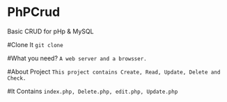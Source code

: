 # PhPCrud
Basic CRUD for pHp &amp; MySQL

#Clone It
```git clone```

#What you need?
```A web server and a browsser.```

#About Project
```This project contains Create, Read, Update, Delete and Check.```

#It Contains
```index.php, Delete.php, edit.php, Update.php```

